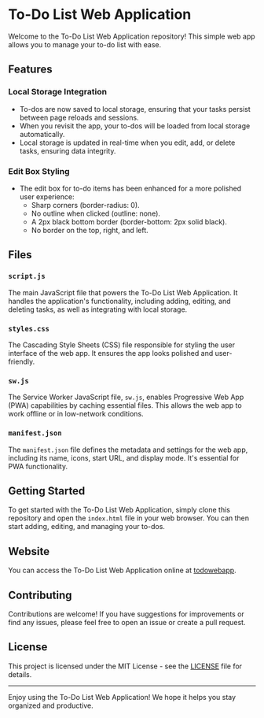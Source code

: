 # To-Do List Web Application

Welcome to the To-Do List Web Application repository! This simple web app allows you to manage your to-do list with ease.

## Features

### Local Storage Integration

- To-dos are now saved to local storage, ensuring that your tasks persist between page reloads and sessions.
- When you revisit the app, your to-dos will be loaded from local storage automatically.
- Local storage is updated in real-time when you edit, add, or delete tasks, ensuring data integrity.

### Edit Box Styling

- The edit box for to-do items has been enhanced for a more polished user experience:
  - Sharp corners (border-radius: 0).
  - No outline when clicked (outline: none).
  - A 2px black bottom border (border-bottom: 2px solid black).
  - No border on the top, right, and left.

## Files

### `script.js`

The main JavaScript file that powers the To-Do List Web Application. It handles the application's functionality, including adding, editing, and deleting tasks, as well as integrating with local storage.

### `styles.css`

The Cascading Style Sheets (CSS) file responsible for styling the user interface of the web app. It ensures the app looks polished and user-friendly.

### `sw.js`

The Service Worker JavaScript file, `sw.js`, enables Progressive Web App (PWA) capabilities by caching essential files. This allows the web app to work offline or in low-network conditions.

### `manifest.json`

The `manifest.json` file defines the metadata and settings for the web app, including its name, icons, start URL, and display mode. It's essential for PWA functionality.

## Getting Started

To get started with the To-Do List Web Application, simply clone this repository and open the `index.html` file in your web browser. You can then start adding, editing, and managing your to-dos.

## Website

You can access the To-Do List Web Application online at [todowebapp](https://davidgatling.github.io/todowebapp/).

## Contributing

Contributions are welcome! If you have suggestions for improvements or find any issues, please feel free to open an issue or create a pull request.

## License

This project is licensed under the MIT License - see the [LICENSE](LICENSE) file for details.

---

Enjoy using the To-Do List Web Application! We hope it helps you stay organized and productive.
